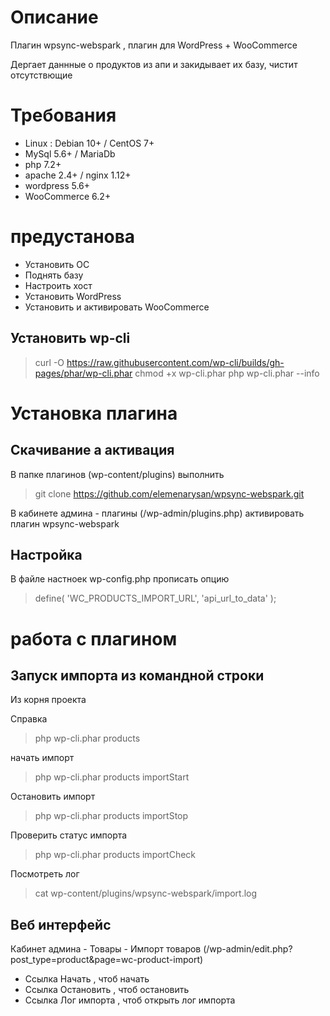 # Описание 
Плагин  wpsync-webspark , плагин для WordPress + WooCommerce

Дергает даннные о продуктов из апи и закидывает их базу, чистит отсутствющие

# Требования

- Linux : Debian 10+ / CentOS 7+
- MySql 5.6+ / MariaDb
- php 7.2+
- apache 2.4+ / nginx 1.12+
- wordpress 5.6+
- WooCommerce 6.2+


# предустанова

- Установить ОС
- Поднять базу
- Настроить хост
- Установить WordPress
- Установить и активировать WooCommerce


## Установить wp-cli
> curl -O https://raw.githubusercontent.com/wp-cli/builds/gh-pages/phar/wp-cli.phar
> chmod +x wp-cli.phar
>php wp-cli.phar --info

# Установка плагина
## Скачивание а активация
В папке плагинов (wp-content/plugins) выполнить 

>git clone https://github.com/elemenarysan/wpsync-webspark.git

В кабинете админа - плагины (/wp-admin/plugins.php) активировать плагин wpsync-webspark

## Настройка
В файле настноек wp-config.php прописать опцию
>define( 'WC_PRODUCTS_IMPORT_URL', 'api_url_to_data' );

# работа с плагином
## Запуск импорта из командной строки
Из корня проекта

Справка
> php wp-cli.phar products

начать импорт
> php wp-cli.phar products importStart

Остановить импорт
> php wp-cli.phar products importStop

Проверить статус импорта
> php wp-cli.phar products importCheck

Посмотреть лог
> cat wp-content/plugins/wpsync-webspark/import.log

## Веб интерфейс
Кабинет админа - Товары - Импорт товаров (/wp-admin/edit.php?post_type=product&page=wc-product-import)

- Ссылка Начать , чтоб начать 
- Ссылка Остановить , чтоб остановить
- Ссылка Лог импорта , чтоб открыть лог импорта

